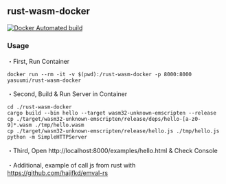 ## rust-wasm-docker
[![Docker Automated build](https://img.shields.io/docker/automated/jrottenberg/ffmpeg.svg?style=flat)](https://hub.docker.com/r/yasuumi/rust-wasm-docker/)

### Usage

・First, Run Container
```
docker run --rm -it -v $(pwd):/rust-wasm-docker -p 8000:8000  yasuumi/rust-wasm-docker
```

・Second, Build & Run Server in Container

```
cd ./rust-wasm-docker
cargo build --bin hello --target wasm32-unknown-emscripten --release
cp ./target/wasm32-unknown-emscripten/release/deps/hello-[a-z0-9]*.wasm ./tmp/hello.wasm
cp ./target/wasm32-unknown-emscripten/release/hello.js ./tmp/hello.js
python -m SimpleHTTPServer
```

・Third, Open http://localhost:8000/examples/hello.html & Check Console

・Additional, example of call js from rust with https://github.com/hajifkd/emval-rs
